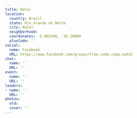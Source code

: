 ```yaml
---
title: Natal
location:
  country: Brazil
  state: Rio Grande do Norte
  city: Natal
  neighborhood: 
  coordinates: -5.805398, -35.20809
  plusCode: ''
social:
  name: Facebook
  URL: https://www.facebook.com/groups/free.code.camp.natal
chat:
  name: ''
  URL: ''
event:
  name: ''
  URL: ''
leaders:
- name: ''
  URL: ''
photos:
  old: 
  cover: ''
---
```

